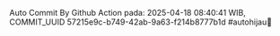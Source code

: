 Auto Commit By Github Action pada: 2025-04-18 08:40:41 WIB, COMMIT_UUID 57215e9c-b749-42ab-9a63-f214b8777b1d #autohijau🗿
